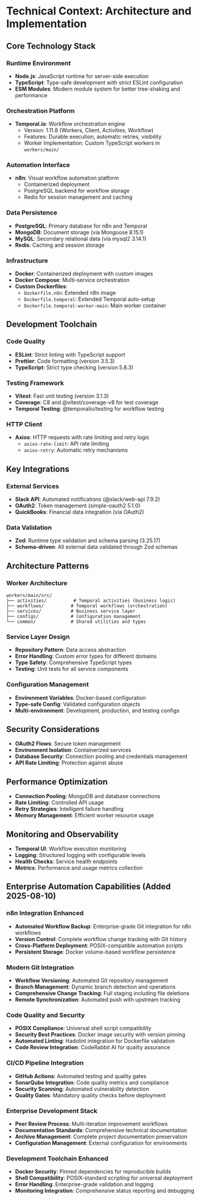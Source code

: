 # Technical Context: Architecture and Implementation

## Core Technology Stack

### Runtime Environment
- **Node.js**: JavaScript runtime for server-side execution
- **TypeScript**: Type-safe development with strict ESLint configuration
- **ESM Modules**: Modern module system for better tree-shaking and performance

### Orchestration Platform
- **Temporal.io**: Workflow orchestration engine
  - Version: 1.11.8 (Workers, Client, Activities, Workflow)
  - Features: Durable execution, automatic retries, visibility
  - Worker Implementation: Custom TypeScript workers in `workers/main/`

### Automation Interface
- **n8n**: Visual workflow automation platform
  - Containerized deployment
  - PostgreSQL backend for workflow storage
  - Redis for session management and caching

### Data Persistence
- **PostgreSQL**: Primary database for n8n and Temporal
- **MongoDB**: Document storage (via Mongoose 8.15.1)
- **MySQL**: Secondary relational data (via mysql2 3.14.1)
- **Redis**: Caching and session storage

### Infrastructure
- **Docker**: Containerized deployment with custom images
- **Docker Compose**: Multi-service orchestration
- **Custom Dockerfiles**:
  - `Dockerfile.n8n`: Extended n8n image
  - `Dockerfile.temporal`: Extended Temporal auto-setup
  - `Dockerfile.temporal-worker-main`: Main worker container

## Development Toolchain

### Code Quality
- **ESLint**: Strict linting with TypeScript support
- **Prettier**: Code formatting (version 3.5.3)
- **TypeScript**: Strict type checking (version 5.8.3)

### Testing Framework
- **Vitest**: Fast unit testing (version 3.1.3)
- **Coverage**: C8 and @vitest/coverage-v8 for test coverage
- **Temporal Testing**: @temporalio/testing for workflow testing

### HTTP Client
- **Axios**: HTTP requests with rate limiting and retry logic
  - `axios-rate-limit`: API rate limiting
  - `axios-retry`: Automatic retry mechanisms

## Key Integrations

### External Services
- **Slack API**: Automated notifications (@slack/web-api 7.9.2)
- **OAuth2**: Token management (simple-oauth2 5.1.0)
- **QuickBooks**: Financial data integration (via OAuth2)

### Data Validation
- **Zod**: Runtime type validation and schema parsing (3.25.17)
- **Schema-driven**: All external data validated through Zod schemas

## Architecture Patterns

### Worker Architecture
```
workers/main/src/
├── activities/          # Temporal activities (business logic)
├── workflows/          # Temporal workflows (orchestration)
├── services/           # Business service layer
├── configs/            # Configuration management
└── common/             # Shared utilities and types
```

### Service Layer Design
- **Repository Pattern**: Data access abstraction
- **Error Handling**: Custom error types for different domains
- **Type Safety**: Comprehensive TypeScript types
- **Testing**: Unit tests for all service components

### Configuration Management
- **Environment Variables**: Docker-based configuration
- **Type-safe Config**: Validated configuration objects
- **Multi-environment**: Development, production, and testing configs

## Security Considerations
- **OAuth2 Flows**: Secure token management
- **Environment Isolation**: Containerized services
- **Database Security**: Connection pooling and credentials management
- **API Rate Limiting**: Protection against abuse

## Performance Optimization
- **Connection Pooling**: MongoDB and database connections
- **Rate Limiting**: Controlled API usage
- **Retry Strategies**: Intelligent failure handling
- **Memory Management**: Efficient worker resource usage

## Monitoring and Observability
- **Temporal UI**: Workflow execution monitoring
- **Logging**: Structured logging with configurable levels
- **Health Checks**: Service health endpoints
- **Metrics**: Performance and usage metrics collection

## Enterprise Automation Capabilities (Added 2025-08-10)

### n8n Integration Enhanced
- **Automated Workflow Backup**: Enterprise-grade Git integration for n8n workflows
- **Version Control**: Complete workflow change tracking with Git history
- **Cross-Platform Deployment**: POSIX-compatible automation scripts
- **Persistent Storage**: Docker volume-based workflow persistence

### Modern Git Integration
- **Workflow Versioning**: Automated Git repository management
- **Branch Management**: Dynamic branch detection and operations
- **Comprehensive Change Tracking**: Full staging including file deletions
- **Remote Synchronization**: Automated push with upstream tracking

### Code Quality and Security
- **POSIX Compliance**: Universal shell script compatibility
- **Security Best Practices**: Docker image security with version pinning
- **Automated Linting**: Hadolint integration for Dockerfile validation
- **Code Review Integration**: CodeRabbit AI for quality assurance

### CI/CD Pipeline Integration
- **GitHub Actions**: Automated testing and quality gates
- **SonarQube Integration**: Code quality metrics and compliance
- **Security Scanning**: Automated vulnerability detection
- **Quality Gates**: Mandatory quality checks before deployment

### Enterprise Development Stack
- **Peer Review Process**: Multi-iteration improvement workflows
- **Documentation Standards**: Comprehensive technical documentation
- **Archive Management**: Complete project documentation preservation
- **Configuration Management**: External configuration for environments

### Development Toolchain Enhanced
- **Docker Security**: Pinned dependencies for reproducible builds
- **Shell Compatibility**: POSIX-standard scripting for universal deployment
- **Error Handling**: Enterprise-grade validation and logging
- **Monitoring Integration**: Comprehensive status reporting and debugging

